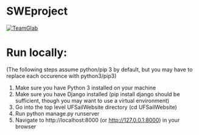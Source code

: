 # SWEproject
[![TeamGlab](https://circleci.com/gh/TeamGlab/SWEproject.svg?style=shield)](https://app.circleci.com/pipelines/github/TeamGlab/SWEproject)

# Run locally:
(The following steps assume python/pip 3 by default, but you may have to replace each occurence with python3/pip3)
1. Make sure you have Python 3 installed on your machine
2. Make sure you have Django installed (pip install django should be sufficient, though you may want to use a virtual environment)
3. Go into the top level UFSailWebsite directory (cd UFSailWebsite)
4. Run python manage.py runserver
5. Navigate to http://localhost:8000 (or http://127.0.0.1:8000) in your browser


